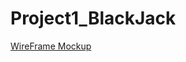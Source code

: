 # Project1_BlackJack

[WireFrame Mockup](https://www.figma.com/file/ITG5b2m8dWFdAlYj7lRXOY/Untitled?node-id=1%3A213&t=i0wyO2RFE2D6IakH-1)
